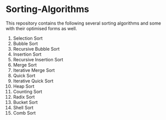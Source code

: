 # Sorting-Algorithms
This repository contains the following several sorting algorithms and some with their optimised forms as well.

1. Selection Sort
2. Bubble Sort
3. Recursive Bubble Sort
4. Insertion Sort
5. Recursive Insertion Sort
6. Merge Sort
7. Iterative Merge Sort
8. Quick Sort
9. Iterative Quick Sort
10. Heap Sort
11. Counting Sort
12. Radix Sort
13. Bucket Sort
14. Shell Sort
15. Comb Sort

